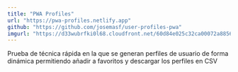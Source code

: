 ```yaml
---
title: "PWA Profiles"
url: "https://pwa-profiles.netlify.app"
github: "https://github.com/josemasf/user-profiles-pwa"
imgurl: "https://d33wubrfki0l68.cloudfront.net/60d84e025c32ca00072a8856/screenshot_2021-06-27-10-09-15-0000.png"
---
```


Prueba de técnica rápida en la que se generan perfiles de usuario de forma dinámica permitiendo añadir a favoritos y descargar los perfiles en CSV
